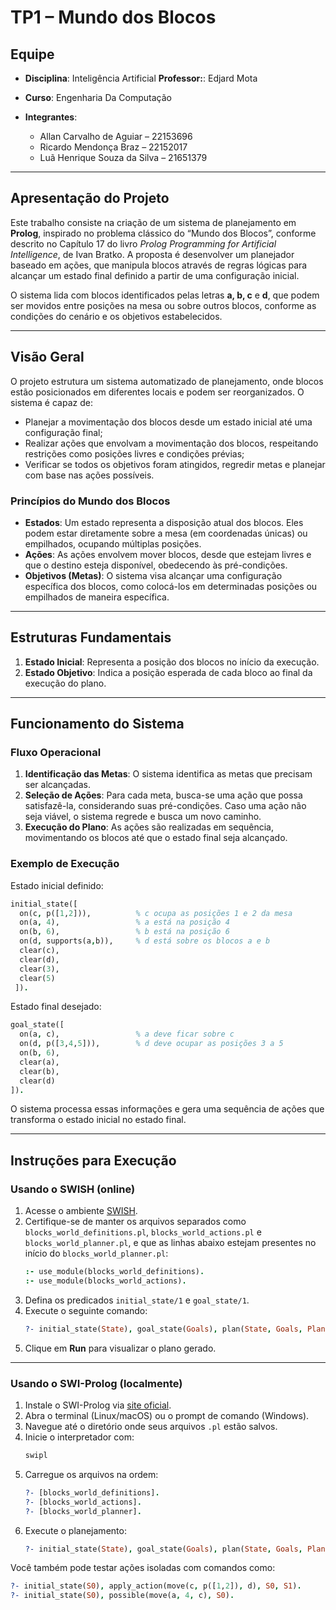 
# TP1 – Mundo dos Blocos

## Equipe  
- **Disciplina**: Inteligência Artificial
**Professor:**: Edjard Mota
- **Curso**: Engenharia Da Computação

- **Integrantes**:  
  - Allan Carvalho de Aguiar – 22153696  
  - Ricardo Mendonça Braz – 22152017  
  - Luã Henrique Souza da Silva – 21651379  

---

## Apresentação do Projeto

Este trabalho consiste na criação de um sistema de planejamento em **Prolog**, inspirado no problema clássico do “Mundo dos Blocos”, conforme descrito no Capítulo 17 do livro *Prolog Programming for Artificial Intelligence*, de Ivan Bratko. A proposta é desenvolver um planejador baseado em ações, que manipula blocos através de regras lógicas para alcançar um estado final definido a partir de uma configuração inicial.

O sistema lida com blocos identificados pelas letras **a, b, c** e **d**, que podem ser movidos entre posições na mesa ou sobre outros blocos, conforme as condições do cenário e os objetivos estabelecidos.

---

## Visão Geral

O projeto estrutura um sistema automatizado de planejamento, onde blocos estão posicionados em diferentes locais e podem ser reorganizados. O sistema é capaz de:

- Planejar a movimentação dos blocos desde um estado inicial até uma configuração final;
- Realizar ações que envolvam a movimentação dos blocos, respeitando restrições como posições livres e condições prévias;
- Verificar se todos os objetivos foram atingidos, regredir metas e planejar com base nas ações possíveis.

### Princípios do Mundo dos Blocos

- **Estados**: Um estado representa a disposição atual dos blocos. Eles podem estar diretamente sobre a mesa (em coordenadas únicas) ou empilhados, ocupando múltiplas posições.
- **Ações**: As ações envolvem mover blocos, desde que estejam livres e que o destino esteja disponível, obedecendo às pré-condições.
- **Objetivos (Metas)**: O sistema visa alcançar uma configuração específica dos blocos, como colocá-los em determinadas posições ou empilhados de maneira específica.

---

## Estruturas Fundamentais

1. **Estado Inicial**: Representa a posição dos blocos no início da execução.
2. **Estado Objetivo**: Indica a posição esperada de cada bloco ao final da execução do plano.

---

## Funcionamento do Sistema

### Fluxo Operacional

1. **Identificação das Metas**: O sistema identifica as metas que precisam ser alcançadas.
2. **Seleção de Ações**: Para cada meta, busca-se uma ação que possa satisfazê-la, considerando suas pré-condições. Caso uma ação não seja viável, o sistema regrede e busca um novo caminho.
3. **Execução do Plano**: As ações são realizadas em sequência, movimentando os blocos até que o estado final seja alcançado.

### Exemplo de Execução

Estado inicial definido:

```prolog
initial_state([
  on(c, p([1,2])),          % c ocupa as posições 1 e 2 da mesa
  on(a, 4),                 % a está na posição 4
  on(b, 6),                 % b está na posição 6
  on(d, supports(a,b)),     % d está sobre os blocos a e b
  clear(c),                 
  clear(d),                 
  clear(3),                 
  clear(5)                  
 ]).
```

Estado final desejado:

```prolog
goal_state([
  on(a, c),                 % a deve ficar sobre c
  on(d, p([3,4,5])),        % d deve ocupar as posições 3 a 5
  on(b, 6),                 
  clear(a),
  clear(b),
  clear(d)
]).
```

O sistema processa essas informações e gera uma sequência de ações que transforma o estado inicial no estado final.

---

## Instruções para Execução

### Usando o SWISH (online)

1. Acesse o ambiente [SWISH](https://swish.swi-prolog.org/).
2. Certifique-se de manter os arquivos separados como `blocks_world_definitions.pl`, `blocks_world_actions.pl` e `blocks_world_planner.pl`, e que as linhas abaixo estejam presentes no início do `blocks_world_planner.pl`:
   ```prolog
   :- use_module(blocks_world_definitions).
   :- use_module(blocks_world_actions).
   ```
3. Defina os predicados `initial_state/1` e `goal_state/1`.
4. Execute o seguinte comando:
   ```prolog
   ?- initial_state(State), goal_state(Goals), plan(State, Goals, Plan).
   ```
5. Clique em **Run** para visualizar o plano gerado.

---

### Usando o SWI-Prolog (localmente)

1. Instale o SWI-Prolog via [site oficial](https://www.swi-prolog.org/Download.html).
2. Abra o terminal (Linux/macOS) ou o prompt de comando (Windows).
3. Navegue até o diretório onde seus arquivos `.pl` estão salvos.
4. Inicie o interpretador com:
   ```bash
   swipl
   ```
5. Carregue os arquivos na ordem:
   ```prolog
   ?- [blocks_world_definitions].
   ?- [blocks_world_actions].
   ?- [blocks_world_planner].
   ```
6. Execute o planejamento:
   ```prolog
   ?- initial_state(State), goal_state(Goals), plan(State, Goals, Plan).
   ```

Você também pode testar ações isoladas com comandos como:

```prolog
?- initial_state(S0), apply_action(move(c, p([1,2]), d), S0, S1).
?- initial_state(S0), possible(move(a, 4, c), S0).
```
